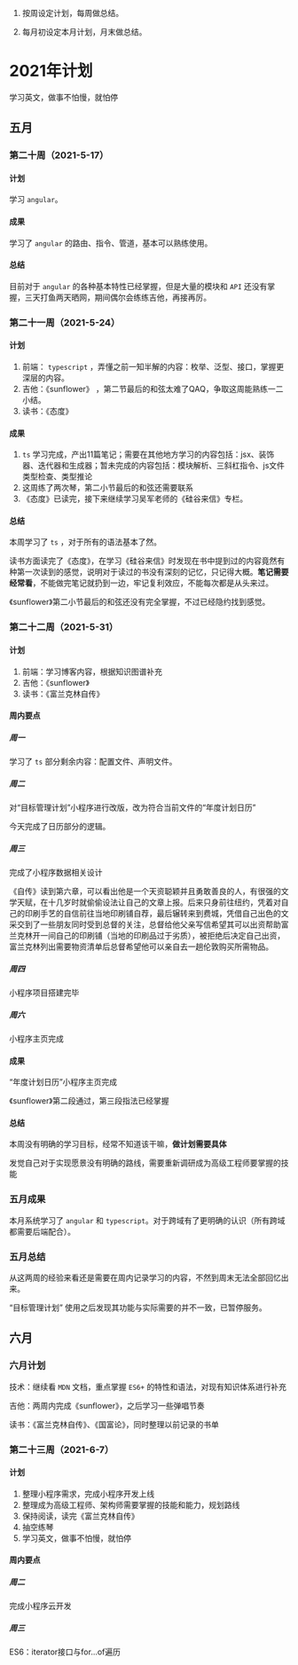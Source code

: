 1. 按周设定计划，每周做总结。

2. 每月初设定本月计划，月末做总结。

# 2021年计划
学习英文，做事不怕慢，就怕停

## 五月
### 第二十周（2021-5-17）

#### 计划

学习 `angular`。

#### 成果

学习了 `angular` 的路由、指令、管道，基本可以熟练使用。

#### 总结

目前对于 `angular` 的各种基本特性已经掌握，但是大量的模块和 `API` 还没有掌握，三天打鱼两天晒网，期间偶尔会练练吉他，再接再厉。

### 第二十一周（2021-5-24）

#### 计划

1. 前端： `typescript` ，弄懂之前一知半解的内容：枚举、泛型、接口，掌握更深层的内容。
2. 吉他：《sunflower》 ，第二节最后的和弦太难了QAQ，争取这周能熟练一二小结。
3. 读书：《态度》

#### 成果
1. `ts` 学习完成，产出11篇笔记；需要在其他地方学习的内容包括：jsx、装饰器、迭代器和生成器；暂未完成的内容包括：模块解析、三斜杠指令、js文件类型检查、类型推论
2. 这周练了两次琴，第二小节最后的和弦还需要联系
3. 《态度》已读完，接下来继续学习吴军老师的《硅谷来信》专栏。

#### 总结
本周学习了 `ts` ，对于所有的语法基本了然。

读书方面读完了《态度》，在学习《硅谷来信》时发现在书中提到过的内容竟然有种第一次读到的感觉，说明对于读过的书没有深刻的记忆，只记得大概。**笔记需要经常看**，不能做完笔记就扔到一边，牢记复利效应，不能每次都是从头来过。

《sunflower》第二小节最后的和弦还没有完全掌握，不过已经隐约找到感觉。 

### 第二十二周（2021-5-31）
#### 计划
1. 前端：学习博客内容，根据知识图谱补充
2. 吉他：《sunflower》
3. 读书：《富兰克林自传》

#### 周内要点
##### 周一
学习了 `ts` 部分剩余内容：配置文件、声明文件。

##### 周二
对“目标管理计划”小程序进行改版，改为符合当前文件的“年度计划日历”

今天完成了日历部分的逻辑。

##### 周三

完成了小程序数据相关设计

《自传》读到第六章，可以看出他是一个天资聪颖并且勇敢善良的人，有很强的文学天赋，在十几岁时就偷偷设法让自己的文章上报。后来只身前往纽约，凭着对自己的印刷手艺的自信前往当地印刷铺自荐，最后辗转来到费城，凭借自己出色的文采交到了一些朋友同时受到总督的关注，总督给他父亲写信希望其可以出资帮助富兰克林开一间自己的印刷铺（当地的印刷品过于劣质），被拒绝后决定自己出资，富兰克林列出需要物资清单后总督希望他可以亲自去一趟伦敦购买所需物品。

##### 周四

小程序项目搭建完毕

##### 周六
小程序主页完成

#### 成果

“年度计划日历”小程序主页完成

《sunflower》第二段通过，第三段指法已经掌握

#### 总结
本周没有明确的学习目标，经常不知道该干嘛，**做计划需要具体**

发觉自己对于实现愿景没有明确的路线，需要重新调研成为高级工程师要掌握的技能
### 五月成果
本月系统学习了 `angular` 和 `typescript`。对于跨域有了更明确的认识（所有跨域都需要后端配合）。

### 五月总结
从这两周的经验来看还是需要在周内记录学习的内容，不然到周末无法全部回忆出来。

“目标管理计划” 使用之后发现其功能与实际需要的并不一致，已暂停服务。

## 六月

### 六月计划
技术：继续看 `MDN` 文档，重点掌握 `ES6+` 的特性和语法，对现有知识体系进行补充

吉他：两周内完成《sunflower》，之后学习一些弹唱节奏

读书：《富兰克林自传》、《国富论》，同时整理以前记录的书单

### 第二十三周（2021-6-7）

#### 计划
1. 整理小程序需求，完成小程序开发上线
2. 整理成为高级工程师、架构师需要掌握的技能和能力，规划路线
3. 保持阅读，读完《富兰克林自传》
4. 抽空练琴
5. 学习英文，做事不怕慢，就怕停

#### 周内要点

##### 周二

完成小程序云开发

##### 周三

ES6：iterator接口与for...of遍历